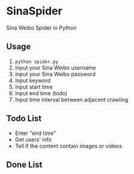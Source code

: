 # SinaSpider
Sina Weibo Spider in Python

## Usage

1. `python spider.py`
2. Input your Sina Weibo username
3. Input your Sina Weibo password
4. Input keyword
5. Input start time
6. Input end time (todo)
7. Input time interval between adjacent crawling

## Todo List
* Enter "end time"
* Get users' info
* Tell if the content contain images or videos

## Done List

